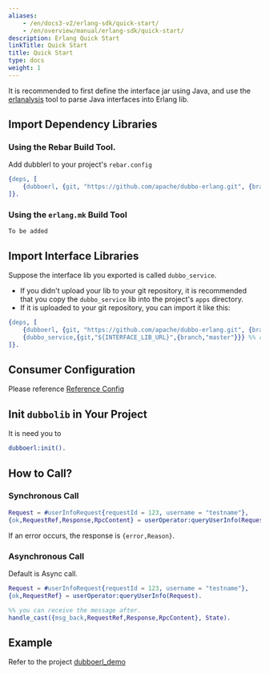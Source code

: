 ```yaml
---
aliases:
    - /en/docs3-v2/erlang-sdk/quick-start/
    - /en/overview/manual/erlang-sdk/quick-start/
description: Erlang Quick Start
linkTitle: Quick Start
title: Quick Start
type: docs
weight: 1
---
```


It is recommended to first define the interface jar using Java, and use the [erlanalysis](https://github.com/apache/dubbo-erlang/tree/master/tools/erlanalysis) tool to parse Java interfaces into Erlang lib.

## Import Dependency Libraries

### Using the Rebar Build Tool.
Add dubblerl to your project's `rebar.config`
```erlang
{deps, [
    {dubboerl, {git, "https://github.com/apache/dubbo-erlang.git", {branch, "master"}}}
]}.
```

### Using the `erlang.mk` Build Tool
`To be added`

## Import Interface Libraries
Suppose the interface lib you exported is called `dubbo_service`.  
* If you didn't upload your lib to your git repository, it is recommended that you copy the `dubbo_service` lib 
into the project's `apps` directory.  
* If it is uploaded to your git repository, you can import it like this:
```erlang
{deps, [
    {dubboerl, {git, "https://github.com/apache/dubbo-erlang.git", {branch, "master"}}},
    {dubbo_service,{git,"${INTERFACE_LIB_URL}",{branch,"master"}}} %% replace ${INTERFACE_LIB_URL} with your lib git repo URL
]}.
```

## Consumer Configuration
Please reference [Reference Config](../reference/)

## Init `dubbolib` in Your Project
It is need you to 
```erlang
dubboerl:init().
```

## How to Call?

### Synchronous Call
```erlang
Request = #userInfoRequest{requestId = 123, username = "testname"},
{ok,RequestRef,Response,RpcContent} = userOperator:queryUserInfo(Request,#{sync => true}).
```
If an error occurs, the response is `{error,Reason}`.

### Asynchronous Call

Default is Async call.
```erlang
Request = #userInfoRequest{requestId = 123, username = "testname"},
{ok,RequestRef} = userOperator:queryUserInfo(Request).

%% you can receive the message after.
handle_cast({msg_back,RequestRef,Response,RpcContent}, State).
```

## Example
Refer to the project [dubboerl_demo](https://github.com/apache/dubbo-erlang/tree/master/samples)

